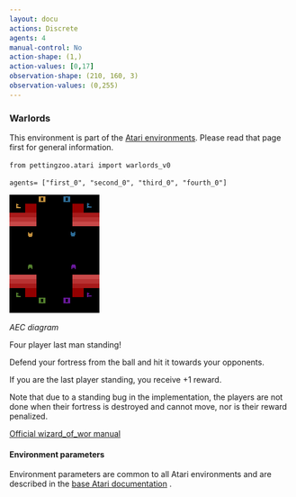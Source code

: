 ```yaml
---
layout: docu
actions: Discrete
agents: 4
manual-control: No
action-shape: (1,)
action-values: [0,17]
observation-shape: (210, 160, 3)
observation-values: (0,255)
---
```



### Warlords



This environment is part of the [Atari environments](../atari). Please read that page first for general information.





`from pettingzoo.atari import warlords_v0`



`agents= ["first_0", "second_0", "third_0", "fourth_0"]`



![warlords gif](atari_warlords.gif)



*AEC diagram*



Four player last man standing!



Defend your fortress from the ball and hit it towards your opponents.



If you are the last player standing, you receive +1 reward.



Note that due to a standing bug in the implementation, the players are not done when their fortress is destroyed and cannot move, nor is their reward penalized.



[Official wizard_of_wor manual](https://atariage.com/manual_html_page.php?SoftwareLabelID=598)



#### Environment parameters



Environment parameters are common to all Atari environments and are described in the [base Atari documentation](../atari) .
